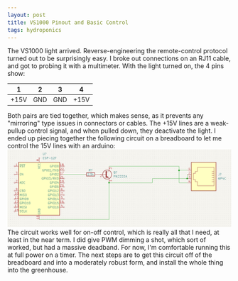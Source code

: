 ```yaml
---
layout: post
title: VS1000 Pinout and Basic Control
tags: hydroponics
---
```


The VS1000 light arrived.  Reverse-engineering the remote-control protocol turned out to be surprisingly easy.  I broke out connections on an RJ11 cable, and got to probing it with a multimeter.  With the light turned on, the 4 pins show:

| 1 | 2 | 3 | 4 |
| --- | --- | --- | --- |
| +15V | GND | GND | +15V |

Both pairs are tied together, which makes sense, as it prevents any "mirroring" type issues in connectors or cables.  The +15V lines are a weak-pullup control signal, and when pulled down, they deactivate the light.  I ended up piecing together the following circuit on a breadboard to let me control the 15V lines with an arduino:
![Circuit](images/2023-06-26-Schematic.png)
The circuit works well for on-off control, which is really all that I need, at least in the near term.  I did give PWM dimming a shot, which sort of worked, but had a massive deadband.  For now, I'm comfortable running this at full power on a timer.  The next steps are to get this circuit off of the breadboard and into a moderately robust form, and install the whole thing into the greenhouse.
